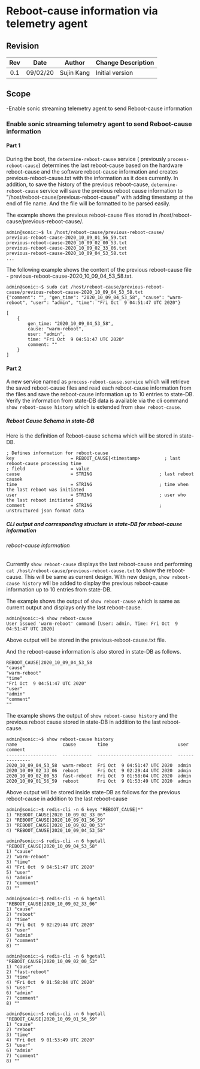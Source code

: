 # Reboot-cause information via telemetry agent

## Revision

| Rev | Date     | Author      | Change Description |
|:---:|:--------:|:-----------:|--------------------|
| 0.1 | 09/02/20 | Sujin Kang  | Initial version    |

## Scope
-Enable sonic streaming telemetry agent to send Reboot-cause information

### Enable sonic streaming telemetry agent to send Reboot-cause information

#### Part 1
During the boot, the `determine-reboot-cause` service ( previously `process-reboot-cause`) determines the last reboot-cause based on the hardware reboot-cause
and the software reboot-cause information and creates previous-reboot-cause.txt with the information as it does currently.
In addition, to save the history of the previous reboot-cause, `determine-reboot-cause` service will save the previous
reboot cause information to "/host/reboot-cause/previous-reboot-cause/" with adding timestamp at the end of file name.
And the file will be formatted to be parsed easily.

The example shows the previous reboot-cause files stored in /host/reboot-cause/previous-reboot-cause/.
```
admin@sonic:~$ ls /host/reboot-cause/previous-reboot-cause/
previous-reboot-cause-2020_10_09_01_56_59.txt
previous-reboot-cause-2020_10_09_02_00_53.txt
previous-reboot-cause-2020_10_09_02_33_06.txt
previous-reboot-cause-2020_10_09_04_53_58.txt
...
```

The following example shows the content of the previous reboot-cause file - previous-reboot-cause-2020_10_09_04_53_58.txt.
```
admin@sonic:~$ sudo cat /host/reboot-cause/previous-reboot-cause/previous-reboot-cause-2020_10_09_04_53_58.txt
{"comment": "", "gen_time": "2020_10_09_04_53_58", "cause": "warm-reboot", "user": "admin", "time": "Fri Oct  9 04:51:47 UTC 2020"}
```
```
[
    {
        gen_time: "2020_10_09_04_53_58",
        cause: "warm-reboot",
        user: "admin",
        time: "Fri Oct  9 04:51:47 UTC 2020"
        comment: ""
    }
]
```

#### Part 2
A new service named as `process-reboot-cause.service` which will retrieve the saved reboot-cause files and read each reboot-cause information from the files
and save the reboot-cause information up to 10 entries to state-DB.
Verify the information from state-DB data is available via the cli command `show reboot-cause history` which is extended from `show reboot-cause`.

##### Reboot Cause Schema in state-DB

Here is the definition of Reboot-cause schema which will be stored in state-DB.
```
; Defines information for reboot-cause
key                     = REBOOT_CAUSE|<timestamp>         ; last reboot-cause processing time
; field                 = value
cause                   = STRING                         ; last reboot causek
time                    = STRING                         ; time when the last reboot was initiated
user                    = STRING                         ; user who the last reboot initiated
comment                 = STRING                         ; unstructured json format data
```

##### CLI output  and corresponding structure in state-DB for reboot-cause information

###### reboot-cause information

Currently `show reboot-cause` displays the last reboot-cause and performing `cat /host/reboot-cause/previous-reboot-cause.txt` to show the reboot-cause.
This will be same as current design.
With new design, `show reboot-cause history` will be added to display the previous reboot-cause information up to 10 entries from state-DB.

The example shows the output of `show reboot-cause` which is same as current output and displays only the last reboot-cause.
```
admin@sonic:~$ show reboot-cause
User issued 'warm-reboot' command [User: admin, Time: Fri Oct  9 04:51:47 UTC 2020]
```

Above output will be stored in the previous-reboot-cause.txt file.

And the reboot-cause information is also stored in state-DB as follows.
```
REBOOT_CAUSE|2020_10_09_04_53_58
"cause"
"warm-reboot"
"time"
"Fri Oct  9 04:51:47 UTC 2020"
"user"
"admin"
"comment"
""
```

The example shows the output of `show reboot-cause history` and the previous reboot cause stored in state-DB in addition to the last reboot-cause.
```
admin@sonic:~$ show reboot-cause history
name                 cause        time                          user    comment
-------------------  -----------  ----------------------------  ------  ---------
2020_10_09_04_53_58  warm-reboot  Fri Oct  9 04:51:47 UTC 2020  admin
2020_10_09_02_33_06  reboot       Fri Oct  9 02:29:44 UTC 2020  admin
2020_10_09_02_00_53  fast-reboot  Fri Oct  9 01:58:04 UTC 2020  admin
2020_10_09_01_56_59  reboot       Fri Oct  9 01:53:49 UTC 2020  admin
```
Above output will be stored inside state-DB as follows for the previous reboot-cause in addition to the last reboot-cause
```
admin@sonic:~$ redis-cli -n 6 keys "REBOOT_CAUSE|*"
1) "REBOOT_CAUSE|2020_10_09_02_33_06"
2) "REBOOT_CAUSE|2020_10_09_01_56_59"
3) "REBOOT_CAUSE|2020_10_09_02_00_53"
4) "REBOOT_CAUSE|2020_10_09_04_53_58"

admin@sonic:~$ redis-cli -n 6 hgetall "REBOOT_CAUSE|2020_10_09_04_53_58"
1) "cause"
2) "warm-reboot"
3) "time"
4) "Fri Oct  9 04:51:47 UTC 2020"
5) "user"
6) "admin"
7) "comment"
8) ""

admin@sonic:~$ redis-cli -n 6 hgetall  "REBOOT_CAUSE|2020_10_09_02_33_06"
1) "cause"
2) "reboot"
3) "time"
4) "Fri Oct  9 02:29:44 UTC 2020"
5) "user"
6) "admin"
7) "comment"
8) ""

admin@sonic:~$ redis-cli -n 6 hgetall  "REBOOT_CAUSE|2020_10_09_02_00_53"
1) "cause"
2) "fast-reboot"
3) "time"
4) "Fri Oct  9 01:58:04 UTC 2020"
5) "user"
6) "admin"
7) "comment"
8) ""

admin@sonic:~$ redis-cli -n 6 hgetall  "REBOOT_CAUSE|2020_10_09_01_56_59"
1) "cause"
2) "reboot"
3) "time"
4) "Fri Oct  9 01:53:49 UTC 2020"
5) "user"
6) "admin"
7) "comment"
8) ""

```